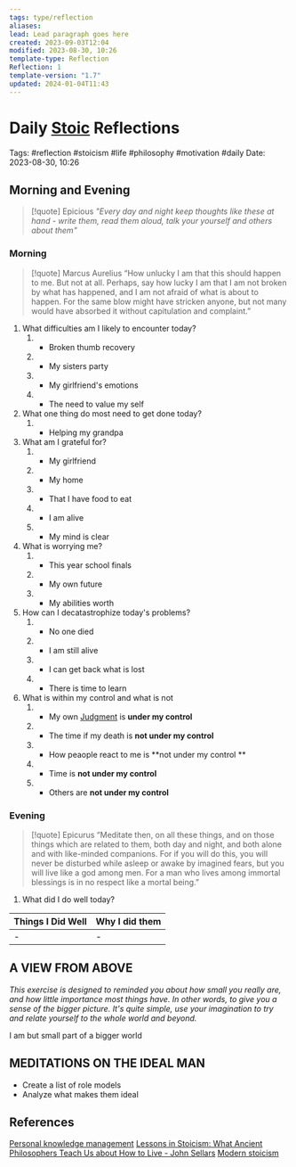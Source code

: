 ```yaml
---
tags: type/reflection
aliases: 
lead: Lead paragraph goes here
created: 2023-09-03T12:04
modified: 2023-08-30, 10:26
template-type: Reflection
Reflection: 1
template-version: "1.7"
updated: 2024-01-04T11:43
---
```


# Daily [Stoic](Stoicism.md) Reflections

Tags:  #reflection #stoicism #life #philosophy #motivation #daily
Date: 2023-08-30, 10:26

## Morning and Evening

> [!quote] Epicious 
> _"Every day and night keep thoughts like these at hand - write them, 
> read them aloud, talk your yourself and others about them"_


### Morning

> [!quote] Marcus Aurelius
> “How unlucky I am that this should happen to me. But not at all. Perhaps, say 
> how lucky I am that I am not broken by what has happened, and I am not 
> afraid  of what is about to happen. For the same blow might have stricken 
> anyone, but not many would have absorbed it without capitulation 
> and complaint.”

1. What difficulties am I likely to encounter today?
	1. - Broken thumb recovery
	2. - My sisters party 
	3. - My girlfriend's emotions
	4. - The need to value my self
2. What one thing do most need to get done today?
	1. - Helping my grandpa
3. What am I grateful for?
	1. - My girlfriend
	2. - My home 
	3. - That I have food to eat 
	4. - I am alive 
	5. - My mind is clear
4. What is worrying me?
	1. - This year school finals 
	2. - My own future
	3. - My abilities worth 
5. How can I decatastrophize today's problems?
	1. - No one died 
	2. - I am still alive
	3. - I can get back what is lost
	4. - There is time to learn
6. What is within my control and what is not
	1. - My own [Judgment](Control%20Over%20Judgment%20) is **under my control**
	2. - The time if my death is **not under my control**
	3. - How peaople react to me is **not under my control **
	4. - Time is **not under my control**
	5. - Others are **not under my control** 

### Evening

> [!quote]  Epicurus
> “Meditate then, on all these things, and on those things which are related 
> to them, both day and night, and both alone and with like-minded 
> companions. For if you will do this, you will never be disturbed while 
> asleep or awake by imagined fears, but you will live like a god among 
> men. For a man who lives among immortal blessings is in no respect 
> like a mortal being.”

1. What did I do well today?

| Things I Did Well | Why I did them |
| ------------------- | ---------------- |
| -                | -              |

## A VIEW FROM ABOVE

_This exercise is designed to reminded you about how small you really are, and how little importance most things have. In other words, to give you a sense of the bigger picture. It's quite simple, use your imagination to try and relate yourself to the whole world and beyond._

I am but small part of a bigger world 

## MEDITATIONS ON THE IDEAL MAN

- Create a list of role models 
- Analyze what makes them ideal 

## References

[Personal knowledge management](Personal%20knowledge%20management.md)
[Lessons in Stoicism: What Ancient Philosophers Teach Us about How to Live - John Sellars](https://books.google.cz/books/about/Lessons_in_Stoicism.html?id=ky84zQEACAAJ&redir_esc=y)
[Modern stoicism](https://modernstoicism.com/)


